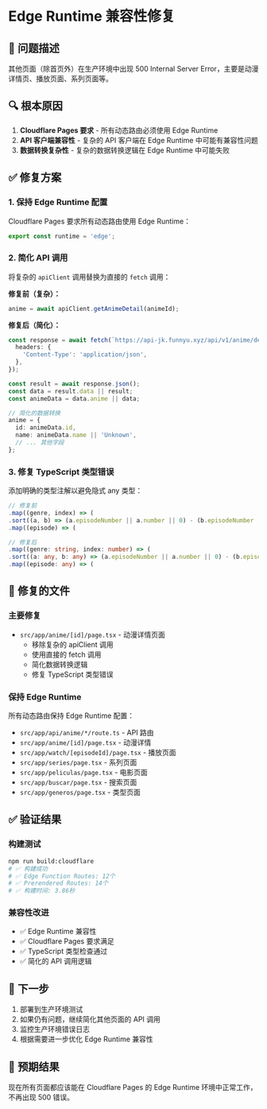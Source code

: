 # Edge Runtime 兼容性修复

## 🐛 问题描述
其他页面（除首页外）在生产环境中出现 500 Internal Server Error，主要是动漫详情页、播放页面、系列页面等。

## 🔍 根本原因
1. **Cloudflare Pages 要求** - 所有动态路由必须使用 Edge Runtime
2. **API 客户端兼容性** - 复杂的 API 客户端在 Edge Runtime 中可能有兼容性问题
3. **数据转换复杂性** - 复杂的数据转换逻辑在 Edge Runtime 中可能失败

## ✅ 修复方案

### 1. 保持 Edge Runtime 配置
Cloudflare Pages 要求所有动态路由使用 Edge Runtime：
```typescript
export const runtime = 'edge';
```

### 2. 简化 API 调用
将复杂的 `apiClient` 调用替换为直接的 `fetch` 调用：

**修复前（复杂）：**
```typescript
anime = await apiClient.getAnimeDetail(animeId);
```

**修复后（简化）：**
```typescript
const response = await fetch(`https://api-jk.funnyu.xyz/api/v1/anime/detail/${animeId}`, {
  headers: {
    'Content-Type': 'application/json',
  },
});

const result = await response.json();
const data = result.data || result;
const animeData = data.anime || data;

// 简化的数据转换
anime = {
  id: animeData.id,
  name: animeData.name || 'Unknown',
  // ... 其他字段
};
```

### 3. 修复 TypeScript 类型错误
添加明确的类型注解以避免隐式 any 类型：

```typescript
// 修复前
.map((genre, index) => (
.sort((a, b) => (a.episodeNumber || a.number || 0) - (b.episodeNumber || b.number || 0))
.map((episode) => (

// 修复后
.map((genre: string, index: number) => (
.sort((a: any, b: any) => (a.episodeNumber || a.number || 0) - (b.episodeNumber || b.number || 0))
.map((episode: any) => (
```

## 🎯 修复的文件

### 主要修复
- `src/app/anime/[id]/page.tsx` - 动漫详情页面
  - 移除复杂的 apiClient 调用
  - 使用直接的 fetch 调用
  - 简化数据转换逻辑
  - 修复 TypeScript 类型错误

### 保持 Edge Runtime
所有动态路由保持 Edge Runtime 配置：
- `src/app/api/anime/*/route.ts` - API 路由
- `src/app/anime/[id]/page.tsx` - 动漫详情
- `src/app/watch/[episodeId]/page.tsx` - 播放页面
- `src/app/series/page.tsx` - 系列页面
- `src/app/peliculas/page.tsx` - 电影页面
- `src/app/buscar/page.tsx` - 搜索页面
- `src/app/generos/page.tsx` - 类型页面

## ✅ 验证结果

### 构建测试
```bash
npm run build:cloudflare
# ✅ 构建成功
# ✅ Edge Function Routes: 12个
# ✅ Prerendered Routes: 14个
# ✅ 构建时间: 3.86秒
```

### 兼容性改进
- ✅ Edge Runtime 兼容性
- ✅ Cloudflare Pages 要求满足
- ✅ TypeScript 类型检查通过
- ✅ 简化的 API 调用逻辑

## 📝 下一步
1. 部署到生产环境测试
2. 如果仍有问题，继续简化其他页面的 API 调用
3. 监控生产环境错误日志
4. 根据需要进一步优化 Edge Runtime 兼容性

## 🚀 预期结果
现在所有页面都应该能在 Cloudflare Pages 的 Edge Runtime 环境中正常工作，不再出现 500 错误。